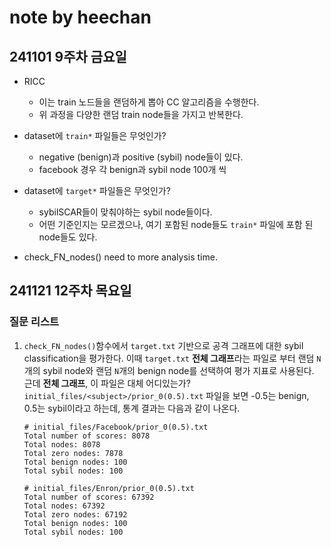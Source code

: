 # note by heechan


## 241101 9주차 금요일
* RICC
    * 이는 train 노드들을 랜덤하게 뽑아 CC 알고리즘을 수행한다.
    * 위 과정을 다양한 랜덤 train node들을 가지고 반복한다.
* dataset에 ``train*`` 파일들은 무엇인가?
    * negative (benign)과 positive (sybil) node들이 있다.
    * facebook 경우 각 benign과 sybil node 100개 씩
* dataset에 ``target*`` 파일들은 무엇인가?
    * sybilSCAR들이 맞춰야하는 sybil node들이다.
    * 어떤 기준인지는 모르겠으나, 여기 포함된 node들도 ``train*`` 파일에 포함 된 node들도 있다.

* check_FN_nodes() need to more analysis time.


## 241121 12주차 목요일
### 질문 리스트
1. ``check_FN_nodes()``함수에서 ``target.txt`` 기반으로 공격 그래프에 대한 sybil classification을 평가한다. 이때 ``target.txt`` **전체 그래프**라는 파일로 부터 랜덤 ``N``개의 sybil node와 랜덤 ``N``개의 benign node를 선택하여 평가 지표로 사용된다. 근데 **전체 그래프**, 이 파일은 대체 어디있는가? ``initial_files/<subject>/prior_0(0.5).txt`` 파일을 보면 -0.5는 benign, 0.5는 sybil이라고 하는데, 통계 결과는 다음과 같이 나온다.
    ```
    # initial_files/Facebook/prior_0(0.5).txt
    Total number of scores: 8078
    Total nodes: 8078
    Total zero nodes: 7878
    Total benign nodes: 100
    Total sybil nodes: 100

    # initial_files/Enron/prior_0(0.5).txt
    Total number of scores: 67392
    Total nodes: 67392
    Total zero nodes: 67192
    Total benign nodes: 100
    Total sybil nodes: 100
    ```